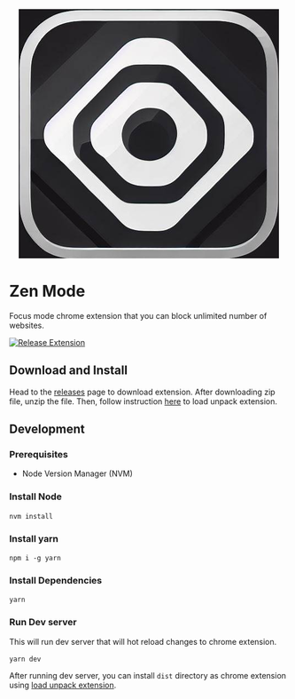 <div style="text-align: center">
    <img src="./public/logo.png" alt="Logo"/>
</div>

# Zen Mode

Focus mode chrome extension that you can block unlimited number of websites.

[![Release Extension](https://github.com/zen-suite/focus-mode-extension/actions/workflows/release.yaml/badge.svg?branch=main)](https://github.com/zen-suite/focus-mode-extension/actions/workflows/release.yaml)

## Download and Install

Head to the [releases](https://github.com/zen-suite/focus-mode-extension/releases) page to download extension. After downloading zip file, unzip the file. Then, follow instruction [here](https://developer.chrome.com/docs/extensions/mv3/getstarted/development-basics/#load-unpacked) to load unpack extension.

## Development

### Prerequisites

- Node Version Manager (NVM)

### Install Node

```
nvm install
```

### Install yarn

```
npm i -g yarn
```

### Install Dependencies

```
yarn
```

### Run Dev server

This will run dev server that will hot reload changes to chrome extension.

```
yarn dev
```

After running dev server, you can install `dist` directory as chrome extension using [load unpack extension](https://developer.chrome.com/docs/extensions/mv3/getstarted/development-basics/#load-unpacked).
